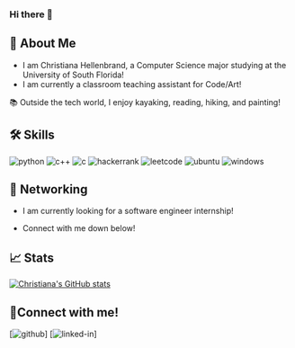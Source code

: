 ### Hi there 👋

<!--
**ChristianaMH/ChristianaMH** is a ✨ _special_ ✨ repository because its `README.md` (this file) appears on your GitHub profile.

Here are some ideas to get you started:

- 🔭 I’m currently working on building more projects with C++
- 🌱 I’m currently learning data structures & SQL
- 🤔 I’m looking to share my projects with others!
-->

## 🚀 About Me

- I am Christiana Hellenbrand, a Computer Science major studying at the University of South Florida! 
- I am currently a classroom teaching assistant for Code/Art! 

📚 Outside the tech world, I enjoy kayaking, reading, hiking, and painting!

## 🛠️ Skills

 <!--- feel free to add your own badges and skills. Google https://img.shields.io/badge/SKILL-NAME-000000?style=for-the-badge&logo=SKILL-NAME&logoColor=white) for badges -->
 
![python](https://img.shields.io/badge/Python-000000?style=for-the-badge&logo=python&logoColor=white)
![c++](https://img.shields.io/badge/C%2B%2B-00599C?style=for-the-badge&logo=c%2B%2B&logoColor=white)
![c](https://img.shields.io/badge/C-00599C?style=for-the-badge&logo=c&logoColor=white)
![hackerrank](https://img.shields.io/badge/-Hackerrank-2EC866?style=for-the-badge&logo=HackerRank&logoColor=white)
![leetcode](https://img.shields.io/badge/-LeetCode-FFA116?style=for-the-badge&logo=LeetCode&logoColor=black)
![ubuntu](https://img.shields.io/badge/Ubuntu-E95420?style=for-the-badge&logo=ubuntu&logoColor=white)
![windows](https://img.shields.io/badge/Windows-0078D6?style=for-the-badge&logo=windows&logoColor=white)


## 📝 Networking
- I am currently looking for a software engineer internship!
<!-- I am also looking to collaborate on (insert project type)!-->
- Connect with me down below!

## 📈 Stats
[![Christiana's GitHub stats](https://github-readme-stats.vercel.app/api?username=ChristianaMH)](https://github.com/ChristianaMH/github-readme-stats)

## 🔗Connect with me!
[![github](https://img.shields.io/badge/GitHub-000000?style=for-the-badge&logo=GitHub&logoColor=white)]<!---((https://github.com/GITHUB ChristianaMH)-->
[![linked-in](https://img.shields.io/badge/LinkedIn-000000?style=for-the-badge&logo=LinkedIn&logoColor=blue)]<!---((www.linkedin.com/in/christiana-hellenbrand)-->

